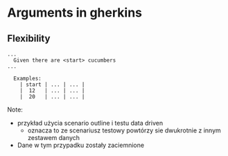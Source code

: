 ﻿# Arguments in gherkins
## Flexibility

```gherkins
...
  Given there are <start> cucumbers
...

  Examples:
    | start | ... | ... |
    |  12   | ... | ... |
    |  20   | ... | ... |
```

Note:
* przykład użycia scenario outline i testu data driven
	* oznacza to ze scenariusz testowy powtórzy sie dwukrotnie z innym zestawem danych
* Dane w tym przypadku zostały zaciemnione
	
